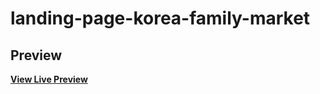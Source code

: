 # landing-page-korea-family-market

## Preview


**[View Live Preview](http://htmlpreview.github.io/?https://github.com/angshengyang/landing-page-korea-family-market/blob/master/landing_page/index.html)**
